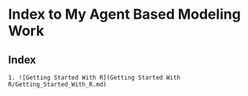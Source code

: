 # Index to My Agent Based Modeling Work
  ## Index
    1. ![Getting Started With R](Getting Started With R/Getting_Started_With_R.md)
    
